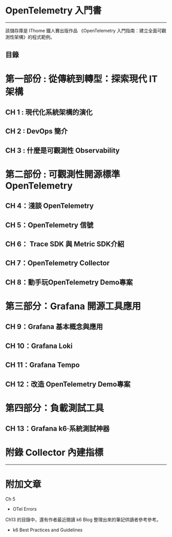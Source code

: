 # OpenTelemetry 入門書

---

該儲存庫是 IThome 鐵人賽出版作品 《OpenTelemetry 入門指南︰建立全面可觀測性架構》的程式範例。

## 目錄

# 第一部份 : 從傳統到轉型：探索現代 IT 架構

## CH 1 : 現代化系統架構的演化

## CH 2 : DevOps 簡介

## CH 3 : 什麼是可觀測性 Observability

# 第二部份 : 可觀測性開源標準 OpenTelemetry

## CH 4：淺談 OpenTelemetry

## CH 5：OpenTelemetry 信號

## CH 6： Trace SDK 與 Metric SDK介紹

## CH 7：OpenTelemetry Collector

## CH 8：動手玩OpenTelemetry Demo專案

# 第三部分：Grafana 開源工具應用

## CH 9：Grafana 基本概念與應用

## CH 10：Grafana Loki

## CH 11：Grafana Tempo

## CH 12：改造 OpenTelemetry Demo專案

# 第四部分：負載測試工具

## CH 13：Grafana k6‧系統測試神器

# 附錄 Collector 內建指標



---

# 附加文章

Ch 5 

- OTel Errors

Ch13 的目錄中，還有作者最近閱讀 k6 Blog 整理出來的筆記供讀者參考參考。

- k6 Best Practices and Guidelines
